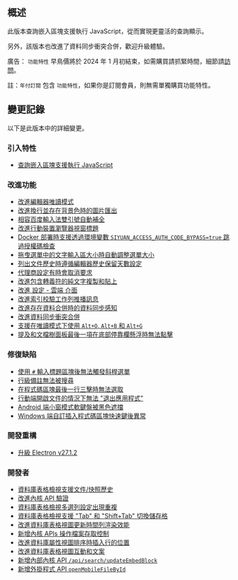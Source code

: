 ## 概述

此版本查詢嵌入區塊支援執行 JavaScript，從而實現更靈活的查詢顯示。

另外，該版本也改進了資料同步衝突合併，歡迎升級體驗。

廣告： `功能特性` 早鳥價將於 2024 年 1 月初結束，如需購買請抓緊時間，細節請[訪問](https://b3log.org/siyuan/pricing.html)。

註：`年付訂閱` 包含 `功能特性`，如果你是訂閱會員，則無需單獨購買功能特性。

## 變更記錄

以下是此版本中的詳細變更。

### 引入特性

* [查詢嵌入區塊支援執行 JavaScript](https://github.com/siyuan-note/siyuan/issues/9648)

### 改進功能

* [改進編輯器唯讀模式](https://github.com/siyuan-note/siyuan/issues/9598)
* [改進換行並存在背景色時的圖片匯出](https://github.com/siyuan-note/siyuan/issues/9685)
* [相容百度輸入法雙引號自動補全](https://github.com/siyuan-note/siyuan/issues/9686)
* [改進行動裝置瀏覽器視窗標題](https://github.com/siyuan-note/siyuan/issues/9695)
* [Docker 部署時支援透過環境變數 `SIYUAN_ACCESS_AUTH_CODE_BYPASS=true` 跳過授權碼檢查](https://github.com/siyuan-note/siyuan/issues/9709)
* [拖曳選單中的文字輸入區大小時自動調整選單大小](https://github.com/siyuan-note/siyuan/issues/9715)
* [列出文件歷史時遵循編輯器歷史保留天數設定](https://github.com/siyuan-note/siyuan/issues/9723)
* [代理商設定有時會取消要求](https://github.com/siyuan-note/siyuan/issues/9725)
* [改進包含轉義符的純文字複製和貼上](https://github.com/siyuan-note/siyuan/issues/9727)
* [改進 設定 - 雲端 介面](https://github.com/siyuan-note/siyuan/issues/9730)
* [改進索引校驗工作列推播訊息](https://github.com/siyuan-note/siyuan/issues/9739)
* [改進存在資料合併時的資料同步感知](https://github.com/siyuan-note/siyuan/issues/9740)
* [改進資料同步衝突合併](https://github.com/siyuan-note/siyuan/issues/9741)
* [支援在唯讀模式下使用 `Alt+O`, `Alt+B` 和 `Alt+G`](https://github.com/siyuan-note/siyuan/issues/9745)
* [提及和文檔樹面板最後一項在底部停靠欄懸浮時無法點擊](https://github.com/siyuan-note/siyuan/issues/9750)

### 修復缺陷

* [使用 `#` 輸入標題區塊後無法觸發斜桿選單](https://github.com/siyuan-note/siyuan/issues/9022)
* [行級備註無法被搜尋](https://github.com/siyuan-note/siyuan/issues/9710)
* [在程式碼區塊最後一行三擊時無法選取](https://github.com/siyuan-note/siyuan/issues/9714)
* [行動端開啟文件的情況下無法 "退出應用程式"](https://github.com/siyuan-note/siyuan/issues/9717)
* [Android 端小窗模式軟鍵盤被黑色遮擋](https://github.com/siyuan-note/siyuan/issues/9726)
* [Windows 端自訂插入程式碼區塊快速鍵後異常](https://github.com/siyuan-note/siyuan/issues/9735)

### 開發重構

* [升級 Electron v27.1.2](https://github.com/siyuan-note/siyuan/issues/9705)

### 開發者

* [資料庫表格檢視支援文件/快照歷史](https://github.com/siyuan-note/siyuan/issues/9567)
* [改進內核 API 驗證](https://github.com/siyuan-note/siyuan/pull/9702)
* [資料庫表格檢視多選列設定出現重複](https://github.com/siyuan-note/siyuan/issues/9716)
* [資料庫表格檢視支援 "Tab" 和 "Shift+Tab" 切換儲存格](https://github.com/siyuan-note/siyuan/issues/9718)
* [改進資料庫表格視圖更新時間列渲染效能](https://github.com/siyuan-note/siyuan/issues/9719)
* [新增內核 APIs 操作檔案存取控制](https://github.com/siyuan-note/siyuan/pull/9722)
* [改進資料庫屬性視圖排序時插入行的位置](https://github.com/siyuan-note/siyuan/issues/9724)
* [改進資料庫表格視圖互動和文案](https://github.com/siyuan-note/siyuan/issues/9728)
* [新增內部內核 API `/api/search/updateEmbedBlock`](https://github.com/siyuan-note/siyuan/issues/9736)
* [新增外掛程式 API `openMobileFileById`](https://github.com/siyuan-note/siyuan/issues/9738)
